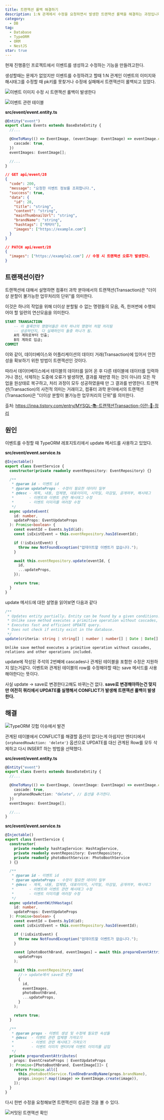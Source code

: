 ```yaml
---
title: 트랜잭션 롤백 해결하기
description: 1:N 관계에서 수정을 요청하면서 발생한 트랜잭션 롤백을 해결하는 과정입니다.
category:
  - DB
tag:
  - Database
  - TypeORM
  - ORM
  - NestJS
star: true
---
```


현재 진행중인 프로젝트에서 이벤트를 생성하고 수정하는 기능을 만들려고한다.

생성할때는 문제가 없었지만 이벤트를 수정하려고 할때 1:N 관계인 이벤트의 이미지와 해시태그를
수정할 때 pk키를 못찾거나 수정에 실패해서 트랜잭션이 롤백되고 있었다.

![이벤트 이미지 수정 시 트랜잭션 롤백이 발생한다](https://github.com/Zamoca42/blog/assets/96982072/74f75939-7aad-418b-966f-d839c47c8bde)

![이벤트 관련 테이블](https://github.com/Zamoca42/blog/assets/96982072/84b03205-12b1-44bd-ba2a-a55f4e12da42)

**src/event/event.entity.ts**

```ts
@Entity("event")
export class Events extends BaseDateEntity {
  //...

  @OneToMany(() => EventImage, (eventImage: EventImage) => eventImage.event, {
    cascade: true,
  })
  eventImages: EventImage[];

  //...
}
```

```json
// GET api/event/28
{
  "code": 200,
  "message": "요청한 이벤트 정보를 조회합니다.",
  "success": true,
  "data": {
    "id": 28,
    "title": "string",
    "content": "string",
    "mainThumbnailUrl": "string",
    "brandName": "string",
    "hashtags": ["캐릭터"],
    "images": ["https://example.com"]
  }
}
```

```json
// PATCH api/event/28
{
  "images": ["https://example2.com"] // 수정 시 트랜잭션 오류가 발생한다.
}
```

## 트랜잭션이란?

트랜잭션에 대해서 설명하면 컴퓨터 과학 분야에서의 트랜잭션(Transaction)은 "더이상 분할이 불가능한 업무처리의 단위"를 의미한다.

이것은 하나의 작업을 위해 더이상 분할될 수 없는 명령들의 모음,
즉, 한꺼번에 수행되어야 할 일련의 연산모음을 의미한다.

```sql
START TRANSACTION
    -- 이 블록안의 명령어들은 마치 하나의 명령어 처럼 처리됨
    -- 성공하던지, 다 실패하던지 둘중 하나가 됨.
    A의 계좌로부터 인출;
    B의 계좌로 입금;
COMMIT
```

이와 같이, 데이터베이스와 어플리케이션의 데이터 거래(Transaction)에 있어서 안전성을 확보하기 위한 방법이 트랜잭션인 것이다.

따라서 데이터베이스에서 테이블의 데이터를 읽어 온 후 다른 테이블에 데이터를 입력하거나 갱신, 삭제하는 도중에 오류가 발생하면,
결과를 재반영 하는 것이 아니라 모든 작업을 원상태로 복구하고, 처리 과정이 모두 성공하였을때 만 그 결과를 반영한다.
트랜잭션(Transaction)의 사전적 의미는 거래이고,
컴퓨터 과학 분야에서의 트랜잭션(Transaction)은 "더이상 분할이 불가능한 업무처리의 단위"를 의미한다.

출처: <https://inpa.tistory.com/entry/MYSQL-📚-트랜잭션Transaction-이란-💯-정리>

## 원인

이벤트를 수정할 때 TypeORM 레포지토리에서 update 메서드를 사용하고 있었다.

**src/event/event.service.ts**

```ts
@Injectable()
export class EventService {
  constructor(private readonly eventRepository: EventRepository) {}

  /**
   * @param id - 이벤트 id
   * @param updateProps - 수정이 필요한 데이터 일부
   * @desc - 제목, 내용, 업체명, 대표이미지, 시작일, 마감일, 공개여부, 해시태그
   *       - 이벤트와 이벤트 관련 해시태그 수정
   *       - 이벤트 이미지를 여러장 수정
   */
  async updateEvent(
    id: number,
    updateProps: EventUpdateProps
  ): Promise<boolean> {
    const eventId = Events.byId(id);
    const isExistEvent = this.eventRepository.hasId(eventId);

    if (!isExistEvent) {
      throw new NotFoundException("업데이트할 이벤트가 없습니다.");
    }

    await this.eventRepository.update(eventId, {
      id,
      ...updateProps,
    });

    return true;
  }
}
```

update 메서드에 대한 설명을 읽어보면 다음과 같다

```ts
/**
 * Updates entity partially. Entity can be found by a given conditions.
 * Unlike save method executes a primitive operation without cascades, relations and other operations included.
 * Executes fast and efficient UPDATE query.
 * Does not check if entity exist in the database.
 */
update(criteria: string | string[] | number | number[] | Date | Date[] | ObjectId | ObjectId[] | FindOptionsWhere<Entity>, partialEntity: QueryDeepPartialEntity<Entity>): Promise<UpdateResult>;
```

```text
Unlike save method executes a primitive operation without cascades, relations and other operations included.
```

update에 작성된 주석의 2번째에 cascades나 관계된 테이블을 포함한 수정은 지원하지 않는거같다.
이벤트와 관계된 테이블의 row를 수정해야할 때는 save 메서드를 사용해야한다는 뜻이다.

사실 update -> save로 변경한다고해도 바뀌는건 없다.
**save로 변경해야하는건 맞지만 여전히 쿼리에서 UPDATE를 실행해서 CONFLICT가 발생해 트랜잭션 롤백이 발생한다.**

## 해결

![TypeORM 깃헙 이슈에서 발견](https://github.com/Zamoca42/blog/assets/96982072/5b2623ff-756b-4381-9894-cbf6d4eb72c9)

관계된 테이블에서 CONFLICT를 해결할 옵션이 없다는게 아쉽지만 엔티티에서 `{orphanedRowAction: 'delete'}` 옵션으로
UPDATE를 대신 관계된 Row를 모두 삭제하고 다시 INSERT 하는 방법을 선택했다.

**src/event/event.entity.ts**

```ts
@Entity("event")
export class Events extends BaseDateEntity {
  //...

  @OneToMany(() => EventImage, (eventImage: EventImage) => eventImage.event, {
    cascade: true,
    orphanedRowAction: "delete", // 옵션을 추가한다.
  })
  eventImages: EventImage[];

  //...
}
```

**src/event/event.service.ts**

```ts
@Injectable()
export class EventService {
  constructor(
    private readonly hashtagService: HashtagService,
    private readonly eventRepository: EventRepository,
    private readonly photoBoothService: PhotoBoothService
  ) {}

  /**
   * @param id - 이벤트 id
   * @param updateProps - 수정이 필요한 데이터 일부
   * @desc - 제목, 내용, 업체명, 대표이미지, 시작일, 마감일, 공개여부, 해시태그
   *       - 이벤트와 이벤트 관련 해시태그 수정
   *       - 이벤트 이미지를 여러장 수정
   */
  async updateEventWithHastags(
    id: number,
    updateProps: EventUpdateProps
  ): Promise<boolean> {
    const eventId = Events.byId(id);
    const isExistEvent = this.eventRepository.hasId(eventId);

    if (!isExistEvent) {
      throw new NotFoundException("업데이트할 이벤트가 없습니다.");
    }

    const [photoBoothBrand, eventImages] = await this.prepareEventAttributes(
      updateProps
    );

    await this.eventRepository.save(
      //-> update에서 save로 변경
      {
        id,
        eventImages,
        photoBoothBrand,
        ...updateProps,
      }
    );

    return true;
  }

  /**
   * @param props - 이벤트 생성 및 수정에 필요한 속성들
   * @desc  - 이벤트 관련 업체명 가져오기
   *        - 이벤트 관련 해시태그 가져오기
   *        - 이벤트 이미지 엔티티에 이벤트 이미지를 삽입
   */
  private prepareEventAttributes(
    props: EventCreateProps | EventUpdateProps
  ): Promise<[PhotoBoothBrand, EventImage[]]> {
    return Promise.all([
      this.photoBoothService.findOneBrandByName(props.brandName),
      props.images?.map((image) => EventImage.create(image)),
    ]);
  }
}
```

다시 한번 수정을 요청해보면 트랜잭션이 성공한 것을 볼 수 있다.

![커밋된 트랜잭션 확인](https://github.com/Zamoca42/blog/assets/96982072/9ee842f3-c26e-4fc5-b6b6-09bded4f3339)

